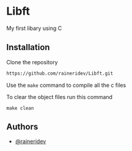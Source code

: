 
# Libft

My first libary using  C


## Installation

Clone the repository

```bash
https://github.com/raineridev/Libft.git
```
Use the `make` command to compile all the c files

To clear the object files run this command
```
make clean
```
## Authors

- [@raineridev](https://www.github.com/raineridev)

 
